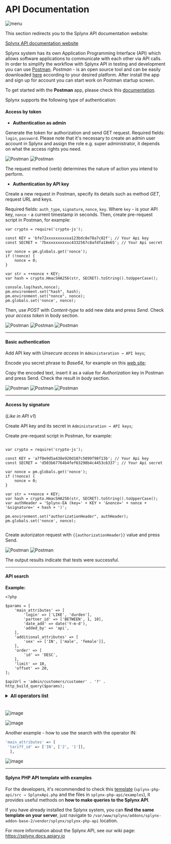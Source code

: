 API Documentation
=============

![menu](icon.png)

This section redirects you to the Splynx API documentation website:

[Splynx API documentation website](https://splynx.docs.apiary.io/#)

Splynx system has its own Application Programming Interface (API) which allows software applications to communicate with each other via API calls. In order to simplify the workflow with Splynx API in testing and development you can use [Postman](https://www.postman.com/). *Postman* - is an open source tool and can be easily downloaded [here](https://www.postman.com/downloads/) according to your desired platform. After install the app and sign up for account you can start work on Postman startup screen.

To get started with the **Postman** app, please check this [documentation](https://learning.getpostman.com/).

Splynx supports the following type of authentication:

#### Access by token

* **Authentication as admin**

Generate the token for authorization and send GET request. Required fields: `login`, `password`. Please note that it's necessary to create an admin user account in Splynx and assign the role e.g. super administrator, it depends on what the access rights you need.

![Postman](postman1.png)
![Postman](postman2.png)

The request method (verb) determines the nature of action you intend to perform.

* **Authentication by API key**

Create a new request in Postman, specify its details such as method *GET*, request URL and keys.

Required fields: `auth_type`, `signature`, `nonce`, `key`.
Where `key` - is your API key, `nonce` -  a current timestamp in seconds.
Then, create pre-request script in Postman, for example:

```
var crypto = require('crypto-js');

const KEY = 'bfe72xxxxxxxxxxa123bdc8e78a7c82f'; // Your Api key
const SECRET = '7bxxxxxxxxxxc4332567c8afdfa18e65'; // Your Api secret

var nonce = pm.globals.get('nonce');
if (!nonce) {
    nonce = 0;
}

var str = ++nonce + KEY;
var hash = crypto.HmacSHA256(str, SECRET).toString().toUpperCase();

console.log(hash,nonce);
pm.environment.set("hash", hash);
pm.environment.set("nonce", nonce);
pm.globals.set('nonce', nonce);

```
Then, use *POST* with *Content-type* to add new data and press *Send*. Check your *access token* in body section.


![Postman](postman8.png)
![Postman](postman9.png)
![Postman](postman10.png)

---

#### Basic authentication

Add API key with *Unsecure access* in `Administaration → API keys`;

Encode you secret phrase to *Base64*, for example on this [web site](https://codebeautify.org/base64-encode);

Copy the encoded text, insert it as a value for *Authorization* key in Postman and press Send. Check the result in *body* section.

![Postman](postman3.png)
![Postman](postman4.png)
![Postman](postman5.png)

---

#### Access by signature
(*Like in API v1*)

Create API key and its secret in `Administaration → API keys`;

Create pre-request script in Postman, for example:

```

var crypto = require('crypto-js');

const KEY = 'a7f0e9d5a438e920d107c5099f98f13b'; // Your Api key
const SECRET = 'd503b67764b4fef63298b4c4453c6337'; // Your Api secret

var nonce = pm.globals.get('nonce');
if (!nonce) {
    nonce = 0;
}

var str = ++nonce + KEY;
var hash = crypto.HmacSHA256(str, SECRET).toString().toUpperCase();
var authHeader = 'Splynx-EA (key=' + KEY + '&nonce=' + nonce + '&signature=' + hash + ')';

pm.environment.set("authorizationHeader", authHeader);
pm.globals.set('nonce', nonce);


```

Create autorizaton request with `{{authorizationHeader}}` value and press Send.

![Postman](postman6.png)
![Postman](postman7.png)


The output results indicate that tests were successful.

---

#### API search

**Example:**

```
<?php

$params = [
    'main_attributes' => [
        'login' => ['LIKE', 'durden'],
        'partner_id' => ['BETWEEN', 1, 10],
        'date_add' => date('Y-m-d'),
        'added_by' => 'api',
    ],
    'additional_attributes' => [
        'sex' => ['IN', ['male', 'female']],
    ],
    'order' => [
        'id' => 'DESC',
    ],
    'limit' => 10,
    'offset' => 20,
];

$apiUrl = 'admin/customers/customer' . '?' . http_build_query($params);
```

<details style="font-size: 15px; margin-bottom: 5px;">
<summary><b>All operators list</b></summary>
<div markdown="1">

- `=`
- `!=`
- `>=`
- `<=`
- `>`
- `<`
- `<>`
- `IS`
- `REGEXP`
- `BETWEEN`
- `LIKE`
- `IN'`
- `FIND_IN_SET`


</div>
</details>

<br>

![image](api_search1.png)

![image](api_search2.png)

Another example - how to use the search with the operator IN:

```bash
'main_attributes' => [
 'tariff_id' => ['IN', ['2', '1']],  
  ],
```

![image](another_example_in.png)

---

#### Splynx PHP API template with examples

For the developers, it's recommended to check this [template](https://bitbucket.org/splynx/splynx-php-api/src/master/) (`splynx-php-api/src → SplynxApi.php` and the files in `splynx-php-api/examples`), it provides useful methods on **how to make queries to the Splynx API**.

If you have already installed the Splynx system, you can **find the same template on your server**, just navigate to `/var/www/splynx/addons/splynx-addon-base-2/vendor/splynx/splynx-php-api` location.

For more information about the Splynx API, see our wiki page: https://splynx.docs.apiary.io
